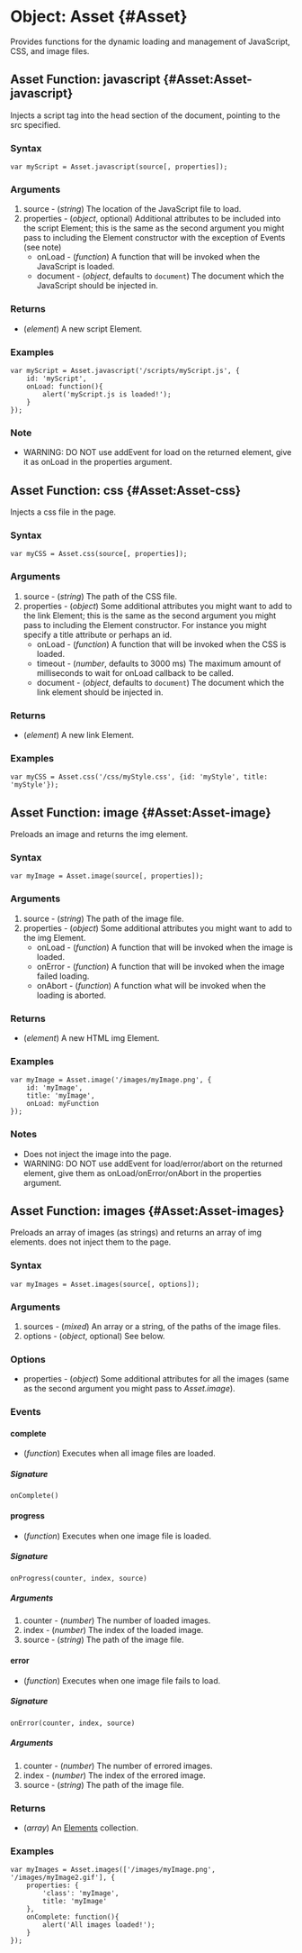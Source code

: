 Object: Asset {#Asset}
======================

Provides functions for the dynamic loading and management of JavaScript, CSS, and image files.



Asset Function: javascript {#Asset:Asset-javascript}
----------------------------------------------------

Injects a script tag into the head section of the document, pointing to the src specified.

### Syntax

	var myScript = Asset.javascript(source[, properties]);

### Arguments

1. source     - (*string*) The location of the JavaScript file to load.
2. properties - (*object*, optional) Additional attributes to be included into the script Element; this is the same as the second argument you might pass to including the Element constructor with the exception of Events (see note)
   - onLoad   - (*function*) A function that will be invoked when the JavaScript is loaded.
   - document - (*object*, defaults to `document`) The document which the JavaScript should be injected in.

### Returns

* (*element*) A new script Element.

### Examples

	var myScript = Asset.javascript('/scripts/myScript.js', {
		id: 'myScript',
		onLoad: function(){
			alert('myScript.js is loaded!');
		}
	});

### Note

- WARNING: DO NOT use addEvent for load on the returned element, give it as onLoad in the properties argument.


Asset Function: css {#Asset:Asset-css}
--------------------------------------

Injects a css file in the page.

### Syntax

	var myCSS = Asset.css(source[, properties]);

### Arguments

1. source     - (*string*) The path of the CSS file.
2. properties - (*object*) Some additional attributes you might want to add to the link Element; this is the same as the second argument you might pass to including the Element constructor. For instance you might specify a title attribute or perhaps an id.
   - onLoad   - (*function*) A function that will be invoked when the CSS is loaded.
   - timeout  - (*number*, defaults to 3000 ms) The maximum amount of milliseconds to wait for onLoad callback to be called.
   - document - (*object*, defaults to `document`) The document which the link element should be injected in.


### Returns

* (*element*) A new link Element.

### Examples

	var myCSS = Asset.css('/css/myStyle.css', {id: 'myStyle', title: 'myStyle'});


Asset Function: image {#Asset:Asset-image}
------------------------------------------

Preloads an image and returns the img element.

### Syntax

	var myImage = Asset.image(source[, properties]);

### Arguments

1. source     - (*string*) The path of the image file.
2. properties - (*object*) Some additional attributes you might want to add to the img Element.
	- onLoad  - (*function*) A function that will be invoked when the image is loaded.
	- onError - (*function*) A function that will be invoked when the image failed loading.
	- onAbort - (*function*) A function what will be invoked when the loading is aborted.

### Returns

* (*element*) A new HTML img Element.

### Examples

	var myImage = Asset.image('/images/myImage.png', {
		id: 'myImage',
		title: 'myImage',
		onLoad: myFunction
	});

### Notes

- Does not inject the image into the page.
- WARNING: DO NOT use addEvent for load/error/abort on the returned element, give them as onLoad/onError/onAbort in the properties argument.

Asset Function: images {#Asset:Asset-images}
--------------------------------------------

Preloads an array of images (as strings) and returns an array of img elements. does not inject them to the page.

### Syntax

	var myImages = Asset.images(source[, options]);

### Arguments

1. sources - (*mixed*) An array or a string, of the paths of the image files.
2. options - (*object*, optional) See below.

### Options

* properties - (*object*) Some additional attributes for all the images (same as the second argument you might pass to *Asset.image*).

### Events

#### complete

* (*function*) Executes when all image files are loaded.

##### Signature

	onComplete()

#### progress

* (*function*) Executes when one image file is loaded.

##### Signature

	onProgress(counter, index, source)

##### Arguments

1. counter - (*number*) The number of loaded images.
2. index   - (*number*) The index of the loaded image.
3. source  - (*string*) The path of the image file.

#### error

* (*function*) Executes when one image file fails to load.

##### Signature

	onError(counter, index, source)

##### Arguments

1. counter - (*number*) The number of errored images.
2. index   - (*number*) The index of the errored image.
3. source  - (*string*) The path of the image file.

### Returns

* (*array*) An [Elements][] collection.

### Examples

	var myImages = Asset.images(['/images/myImage.png', '/images/myImage2.gif'], {
		properties: {
			'class': 'myImage',
			title: 'myImage'
		},
		onComplete: function(){
			alert('All images loaded!');
		}
	});



[Elements]: /core/Element/Element#Elements

